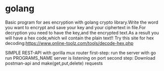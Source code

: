 # golang

Basic program for aes encryption with golang crypto library.Write the word you want to encrypt and save your key and your ciphertext
in file.For decryption you need to have the key,and the encrypted text.As a result you will have a hex code,which wil contain the 
plain text!!
Try this site for hex decoding:https://www.online-toolz.com/tools/decode-hex.php

SIMPLE REST-API with gorilla mux router 
first-step:
run the server with go run PROGRAMS_NAME 
server is listening on port
second step:
Download postman-api and make(get,put,delete) requests
